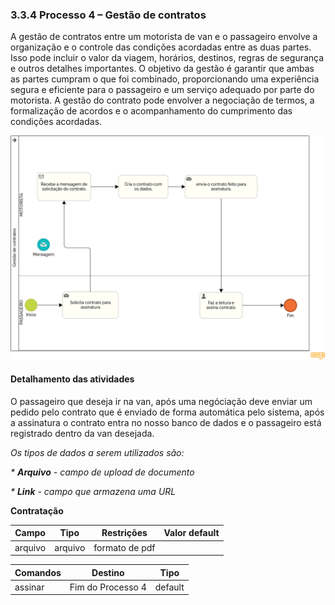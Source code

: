 ### 3.3.4 Processo 4 – Gestão de contratos

A gestão de contratos entre um motorista de van e o passageiro envolve a organização e o controle das condições acordadas entre as duas partes. Isso pode incluir o valor da viagem, horários, destinos, regras de segurança e outros detalhes importantes. O objetivo da gestão é garantir que ambas as partes cumpram o que foi combinado, proporcionando uma experiência segura e eficiente para o passageiro e um serviço adequado por parte do motorista. A gestão do contrato pode envolver a negociação de termos, a formalização de acordos e o acompanhamento do cumprimento das condições acordadas.

![Gestao de contratos](images/contratos.png)


#### Detalhamento das atividades

O passageiro que deseja ir na van, após uma negóciação deve enviar um pedido pelo contrato que é enviado de forma automática pelo sistema, após a assinatura o contrato entra no nosso banco de dados e o passageiro está registrado dentro da van desejada. 


_Os tipos de dados a serem utilizados são:_

_* **Arquivo** - campo de upload de documento_

_* **Link** - campo que armazena uma URL_


**Contratação**

| **Campo**       | **Tipo**         | **Restrições**         | **Valor default** |
| ---             | ---              | ---                    | ---               |
| arquivo         | arquivo          | formato de pdf         |                   |



| **Comandos**         |  **Destino**                   | **Tipo** |
| ---                  | ---                            | ---               |
| assinar              | Fim do Processo 4              | default           |
